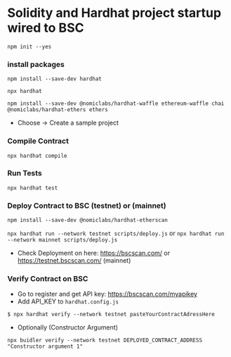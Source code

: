 # Solidity and Hardhat project startup wired to BSC

`npm init --yes `

### install packages

`npm install --save-dev hardhat`

`npx hardhat`

`npm install --save-dev @nomiclabs/hardhat-waffle ethereum-waffle chai @nomiclabs/hardhat-ethers ethers`

- Choose -> Create a sample project

### Compile Contract

`npx hardhat compile`

### Run Tests

`npx hardhat test`

### Deploy Contract to BSC (testnet) or (mainnet)

`npm install --save-dev @nomiclabs/hardhat-etherscan`

`npx hardhat run --network testnet scripts/deploy.js`
or
`npx hardhat run --network mainnet scripts/deploy.js`

- Check Deployment on here: https://bscscan.com/ or https://testnet.bscscan.com/ (mainnet)

### Verify Contract on BSC

- Go to register and get API key: https://bscscan.com/myapikey
- Add API_KEY to `hardhat.config.js`

`$ npx hardhat verify --network testnet pasteYourContractAdressHere`

- Optionally (Constructor Argument)

`npx buidler verify --network testnet DEPLOYED_CONTRACT_ADDRESS "Constructor argument 1"`


